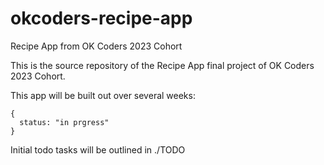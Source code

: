 # okcoders-recipe-app
Recipe App from OK Coders 2023 Cohort

This is the source repository of the Recipe App final project of OK Coders 2023 Cohort.

This app will be built out over several weeks:

```
{
  status: "in prgress"
}
```

Initial todo tasks will be outlined in ./TODO

